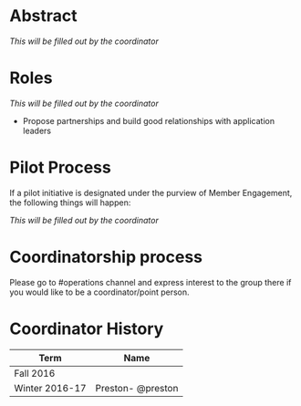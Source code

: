 # Abstract

_This will be filled out by the coordinator_

# Roles

_This will be filled out by the coordinator_

* Propose partnerships and build good relationships with application leaders

# Pilot Process

If a pilot initiative is designated under the purview of Member Engagement, the following things will happen:

_This will be filled out by the coordinator_

# Coordinatorship process

Please go to #operations channel and express interest to the group there if you would like to be a coordinator/point person.

# Coordinator History

| Term | Name |
| --- | --- |
| Fall 2016 | 
| Winter 2016-17 |Preston- @preston |
